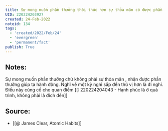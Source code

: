 ```yaml
---
title: Sự mong muốn phần thưởng thôi thúc hơn sự thỏa mãn có được phần thưởng
UID: 220224203927
created: 24-Feb-2022
noteid: 134
tags:
  - 'created/2022/Feb/24'
  - 'evergreen'
  - 'permanent/fact'
publish: True
---
```

## Notes:
Sự mong muốn phần thưởng chứ không phải sự thỏa mãn , nhận được phần thưởng giúp ta hành động. Nghĩ về một kỳ nghỉ sắp đến thú vị hơn là đi nghỉ. Điều này củng cố cho quan điểm [[❕ 220224204043 - Hạnh phúc là ở quá trình, không phải là đích đến]]

## Source:
- [[@ James Clear, Atomic Habits]]




